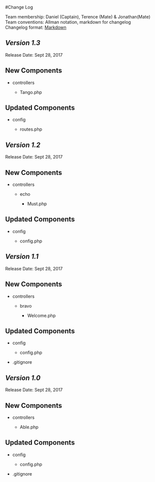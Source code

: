 #Change Log

Team membership:  Daniel (Captain), Terence (Mate) & Jonathan(Mate)  
Team conventions: Allman notation, markdown for changelog  
Changelog format: [Markdown](https://github.com/adam-p/markdown-here/wiki/Markdown-Cheatsheet) 

## *Version 1.3*

Release Date: Sept 28, 2017

## New Components


-   controllers

    -   Tango.php
    
## Updated Components

-   config
    
    -   routes.php

## *Version 1.2*

Release Date: Sept 28, 2017

## New Components


-   controllers

    -   echo
    
        - Must.php
    
## Updated Components

-   config
    
    -   config.php

## *Version 1.1*

Release Date: Sept 28, 2017

## New Components


-   controllers

    -   bravo
    
        - Welcome.php
    
## Updated Components

-   config
    
    -   config.php
            
-   .gitignore


## *Version 1.0*

Release Date: Sept 28, 2017

## New Components


-   controllers

    -   Able.php
    
## Updated Components

-   config
    
    -   config.php
            
-   .gitignore
